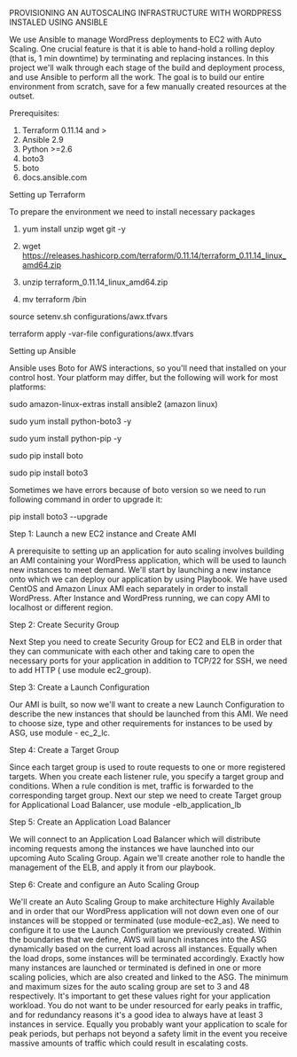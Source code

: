 PROVISIONING AN AUTOSCALING INFRASTRUCTURE WITH WORDPRESS INSTALED USING ANSIBLE

We use Ansible to manage WordPress deployments to EC2 with Auto Scaling. One crucial feature is that it is able to hand-hold a rolling deploy (that is, 1 min downtime) by terminating and replacing instances.
In this project we'll walk through each stage of the build and deployment process, and use Ansible to perform all the work. The goal is to build our entire environment from scratch, save for a few manually created resources at the outset.

Prerequisites:

1. Terraform 0.11.14 and >
2. Ansible 2.9
3. Python >=2.6
4. boto3
5. boto
6. docs.ansible.com 

Setting up Terraform

To prepare the environment we need to install necessary packages  
1) yum install unzip wget git -y  

2) wget https://releases.hashicorp.com/terraform/0.11.14/terraform_0.11.14_linux_amd64.zip

3) unzip terraform_0.11.14_linux_amd64.zip 

4) mv terraform /bin  

source setenv.sh configurations/awx.tfvars

terraform apply -var-file configurations/awx.tfvars 

Setting up Ansible

Ansible uses Boto for AWS interactions, so you'll need that installed on your control host. Your platform may differ, but the following will work for most platforms:

sudo amazon-linux-extras install ansible2 (amazon linux)

sudo yum install python-boto3 -y

sudo yum install python-pip -y

sudo pip install boto

sudo pip install boto3

Sometimes we have errors because of boto version so we need to run following command in order to upgrade it:

pip install boto3 --upgrade

Step 1: Launch a new EC2 instance and Create AMI

A prerequisite to setting up an application for auto scaling involves building an AMI containing your WordPress application, which will be used to launch new instances to meet demand. We'll start by launching a new instance onto which we can deploy our application by using Playbook.  We have used CentOS and Amazon Linux AMI each separately in order to install WordPress. After Instance and WordPress running, we can copy AMI to localhost or different region.

Step 2: Create Security Group

Next Step you need to create Security Group for EC2 and ELB in order that they can communicate with each other and taking care to open the necessary ports for your application in addition to TCP/22 for SSH, we need to add HTTP ( use module ec2_group).

Step 3: Create a Launch Configuration

Our AMI is built, so now we'll want to create a new Launch Configuration to describe the new instances that should be launched from this AMI. We need to choose size, type and other requirements for instances to be used by ASG, use module - ec_2_lc.

Step 4: Create a Target Group

Since each target group is used to route requests to one or more registered targets. When you create each listener rule, you specify a target group and conditions. When a rule condition is met, traffic is forwarded to the corresponding target group. Next our step we need to create Target group for Applicational Load Balancer, use module -elb_application_lb

Step 5: Create an Application Load Balancer

We will connect to an Application Load Balancer which will distribute incoming requests among the instances we have launched into our upcoming Auto Scaling Group. Again we'll create another role to handle the management of the ELB, and apply it from our playbook.

Step 6: Create and configure an Auto Scaling Group

We'll create an Auto Scaling Group to make architecture Highly Available and in order that our WordPress application will not down even one of our instances will be stopped or terminated (use module-ec2_as). We need to configure it to use the Launch Configuration we previously created. Within the boundaries that we define, AWS will launch instances into the ASG dynamically based on the current load across all instances. Equally when the load drops, some instances will be terminated accordingly. Exactly how many instances are launched or terminated is defined in one or more scaling policies, which are also created and linked to the ASG. The minimum and maximum sizes for the auto scaling group are set to 3 and 48 respectively. It's important to get these values right for your application workload. You do not want to be under resourced for early peaks in traffic, and for redundancy reasons it's a good idea to always have at least 3 instances in service. Equally you probably want your application to scale for peak periods, but perhaps not beyond a safety limit in the event you receive massive amounts of traffic which could result in escalating costs.

